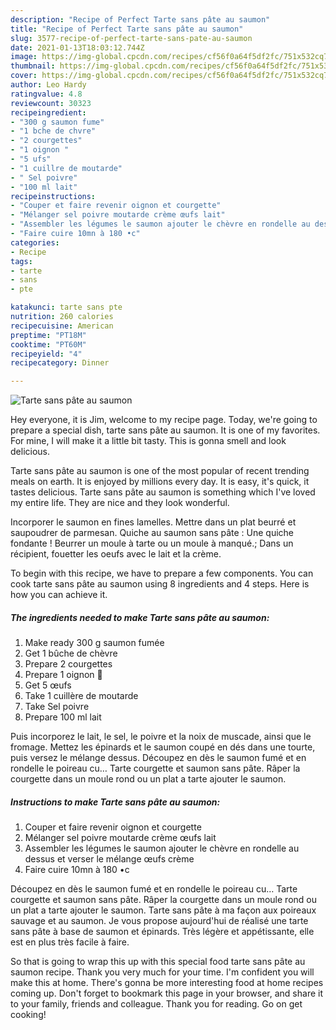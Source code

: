 ```yaml
---
description: "Recipe of Perfect Tarte sans pâte au saumon"
title: "Recipe of Perfect Tarte sans pâte au saumon"
slug: 3577-recipe-of-perfect-tarte-sans-pate-au-saumon
date: 2021-01-13T18:03:12.744Z
image: https://img-global.cpcdn.com/recipes/cf56f0a64f5df2fc/751x532cq70/tarte-sans-pate-au-saumon-photo-principale-de-la-recette.jpg
thumbnail: https://img-global.cpcdn.com/recipes/cf56f0a64f5df2fc/751x532cq70/tarte-sans-pate-au-saumon-photo-principale-de-la-recette.jpg
cover: https://img-global.cpcdn.com/recipes/cf56f0a64f5df2fc/751x532cq70/tarte-sans-pate-au-saumon-photo-principale-de-la-recette.jpg
author: Leo Hardy
ratingvalue: 4.8
reviewcount: 30323
recipeingredient:
- "300 g saumon fume"
- "1 bche de chvre"
- "2 courgettes"
- "1 oignon "
- "5 ufs"
- "1 cuillre de moutarde"
- " Sel poivre"
- "100 ml lait"
recipeinstructions:
- "Couper et faire revenir oignon et courgette"
- "Mélanger sel poivre moutarde crème œufs lait"
- "Assembler les légumes le saumon ajouter le chèvre en rondelle au dessus et verser le mélange œufs crème"
- "Faire cuire 10mn à 180 •c"
categories:
- Recipe
tags:
- tarte
- sans
- pte

katakunci: tarte sans pte 
nutrition: 260 calories
recipecuisine: American
preptime: "PT18M"
cooktime: "PT60M"
recipeyield: "4"
recipecategory: Dinner

---
```



![Tarte sans pâte au saumon](https://img-global.cpcdn.com/recipes/cf56f0a64f5df2fc/751x532cq70/tarte-sans-pate-au-saumon-photo-principale-de-la-recette.jpg)

Hey everyone, it is Jim, welcome to my recipe page. Today, we're going to prepare a special dish, tarte sans pâte au saumon. It is one of my favorites. For mine, I will make it a little bit tasty. This is gonna smell and look delicious.

Tarte sans pâte au saumon is one of the most popular of recent trending meals on earth. It is enjoyed by millions every day. It is easy, it's quick, it tastes delicious. Tarte sans pâte au saumon is something which I've loved my entire life. They are nice and they look wonderful.

Incorporer le saumon en fines lamelles. Mettre dans un plat beurré et saupoudrer de parmesan. Quiche au saumon sans pâte : Une quiche fondante ! Beurrer un moule à tarte ou un moule à manqué.; Dans un récipient, fouetter les oeufs avec le lait et la crème.


To begin with this recipe, we have to prepare a few components. You can cook tarte sans pâte au saumon using 8 ingredients and 4 steps. Here is how you can achieve it.

<!--inarticleads1-->

##### The ingredients needed to make Tarte sans pâte au saumon:

1. Make ready 300 g saumon fumée
1. Get 1 bûche de chèvre
1. Prepare 2 courgettes
1. Prepare 1 oignon 🧅
1. Get 5 œufs
1. Take 1 cuillère de moutarde
1. Take  Sel poivre
1. Prepare 100 ml lait


Puis incorporez le lait, le sel, le poivre et la noix de muscade, ainsi que le fromage. Mettez les épinards et le saumon coupé en dés dans une tourte, puis versez le mélange dessus. Découpez en dès le saumon fumé et en rondelle le poireau cu… Tarte courgette et saumon sans pâte. Râper la courgette dans un moule rond ou un plat a tarte ajouter le saumon. 

<!--inarticleads2-->

##### Instructions to make Tarte sans pâte au saumon:

1. Couper et faire revenir oignon et courgette
1. Mélanger sel poivre moutarde crème œufs lait
1. Assembler les légumes le saumon ajouter le chèvre en rondelle au dessus et verser le mélange œufs crème
1. Faire cuire 10mn à 180 •c


Découpez en dès le saumon fumé et en rondelle le poireau cu… Tarte courgette et saumon sans pâte. Râper la courgette dans un moule rond ou un plat a tarte ajouter le saumon. Tarte sans pâte à ma façon aux poireaux sauvage et au saumon. Je vous propose aujourd&#39;hui de réalisé une tarte sans pâte à base de saumon et épinards. Très légère et appétissante, elle est en plus très facile à faire. 

So that is going to wrap this up with this special food tarte sans pâte au saumon recipe. Thank you very much for your time. I'm confident you will make this at home. There's gonna be more interesting food at home recipes coming up. Don't forget to bookmark this page in your browser, and share it to your family, friends and colleague. Thank you for reading. Go on get cooking!
